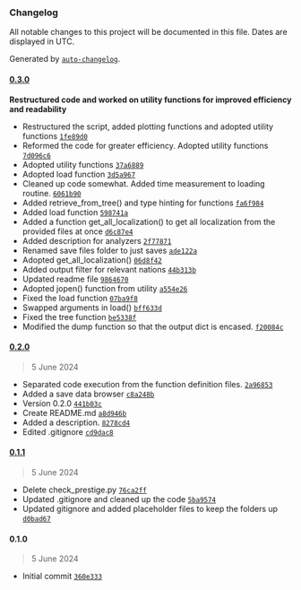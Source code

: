 ### Changelog

All notable changes to this project will be documented in this file. Dates are displayed in UTC.

Generated by [`auto-changelog`](https://github.com/CookPete/auto-changelog).

#### [0.3.0](https://github.com/OakenTrader/vic3_extractor2/compare/0.2.0...0.3.0)

**Restructured code and worked on utility functions for improved efficiency and readability**

- Restructured the script, added plotting functions and adopted utility functions [`1fe89d0`](https://github.com/OakenTrader/vic3_extractor2/commit/1fe89d0532e1753a14dd392c704806b550d4da1c)
- Reformed the code for greater efficiency. Adopted utility functions [`7d096c6`](https://github.com/OakenTrader/vic3_extractor2/commit/7d096c6f3b6452b19c634ec5c7dea1a136924eef)
- Adopted utility functions [`37a6889`](https://github.com/OakenTrader/vic3_extractor2/commit/37a68899f4dfb471941f4c986e316b17ced5443f)
- Adopted load function [`3d5a967`](https://github.com/OakenTrader/vic3_extractor2/commit/3d5a96720f534a490ed7f9138a6ba5edb7d7399e)
- Cleaned up code somewhat. Added time measurement to loading routine. [`6061b90`](https://github.com/OakenTrader/vic3_extractor2/commit/6061b90ad7b4921d46da2ccb408ffd2e07668a66)
- Added retrieve_from_tree() and type hinting for functions [`fa6f984`](https://github.com/OakenTrader/vic3_extractor2/commit/fa6f9842f2df4f93a598f95a99042ad379ca520b)
- Added load function [`598741a`](https://github.com/OakenTrader/vic3_extractor2/commit/598741a4056b87ac119fed1a6ac8974a8d12677b)
- Added a function get_all_localization() to get all localization from the provided files at once [`d6c87e4`](https://github.com/OakenTrader/vic3_extractor2/commit/d6c87e48dcf04c4bb1685ba8bf72b7a3764b947f)
- Added description for analyzers [`2f77871`](https://github.com/OakenTrader/vic3_extractor2/commit/2f778715be169e110d49e9ecaf79809e4f2988d0)
- Renamed save files folder to just saves [`ade122a`](https://github.com/OakenTrader/vic3_extractor2/commit/ade122a935b04e43a0e585932f8149439d6813b8)
- Adopted get_all_localization() [`06d8f42`](https://github.com/OakenTrader/vic3_extractor2/commit/06d8f422a9bf5115bf4b8c926e0b3282d7051727)
- Added output filter for relevant nations [`44b313b`](https://github.com/OakenTrader/vic3_extractor2/commit/44b313b90036449eb31ffc2caa11d41f699d84fa)
- Updated readme file [`9864670`](https://github.com/OakenTrader/vic3_extractor2/commit/98646700e7dee713cd10cca55194c6ecc4f9046e)
- Adopted jopen() function from utility [`a554e26`](https://github.com/OakenTrader/vic3_extractor2/commit/a554e26a15d382f7bf96d97bf046994e6893ff89)
- Fixed the load function [`07ba9f8`](https://github.com/OakenTrader/vic3_extractor2/commit/07ba9f8e14b88add6feec0bb2ad08c7cab1e2c92)
- Swapped arguments in load() [`bff633d`](https://github.com/OakenTrader/vic3_extractor2/commit/bff633d1cd8683d252104831e3a10de31deea6e1)
- Fixed the tree function [`be5338f`](https://github.com/OakenTrader/vic3_extractor2/commit/be5338fb71b5aebd6f7b905e8760bb16c71caadb)
- Modified the dump function so that the output dict is encased. [`f20084c`](https://github.com/OakenTrader/vic3_extractor2/commit/f20084c66de1faa2ae51408df5053c1cf13066ee)

#### [0.2.0](https://github.com/OakenTrader/vic3_extractor2/compare/0.1.1...0.2.0)

> 5 June 2024

- Separated code execution from the function definition files. [`2a96853`](https://github.com/OakenTrader/vic3_extractor2/commit/2a96853ce866f4a6ca2293966dd72ab5ef07c3b3)
- Added a save data browser [`c8a248b`](https://github.com/OakenTrader/vic3_extractor2/commit/c8a248b8e13476e18a00f4cc93afdc63612ee325)
- Version 0.2.0 [`441b03c`](https://github.com/OakenTrader/vic3_extractor2/commit/441b03c5d514050c4cb3c30e4cbdc919e151669f)
- Create README.md [`a8d946b`](https://github.com/OakenTrader/vic3_extractor2/commit/a8d946b5c7bae6a0f47b8ff6ec137caa73541978)
- Added a description. [`8278cd4`](https://github.com/OakenTrader/vic3_extractor2/commit/8278cd4db56b7b028324f83c89f88cd067206c7c)
- Edited .gitignore [`cd9dac8`](https://github.com/OakenTrader/vic3_extractor2/commit/cd9dac8a4f35b4a5ff12fd0fbc7816e11cd5294d)

#### [0.1.1](https://github.com/OakenTrader/vic3_extractor2/compare/0.1.0...0.1.1)

> 5 June 2024

- Delete check_prestige.py [`76ca2ff`](https://github.com/OakenTrader/vic3_extractor2/commit/76ca2ff581b3f2863c442d1e2dc46922062525e0)
- Updated .gitignore and cleaned up the code [`5ba9574`](https://github.com/OakenTrader/vic3_extractor2/commit/5ba95749f586a8ef4727280263a493151746c409)
- Updated gitignore and added placeholder files to keep the folders up [`d0bad67`](https://github.com/OakenTrader/vic3_extractor2/commit/d0bad6721950c2c4d249f85963b35af4c7bd255b)

#### 0.1.0

> 5 June 2024

- Initial commit [`360e333`](https://github.com/OakenTrader/vic3_extractor2/commit/360e3332bbf06f9276bf9756d0e6ab63462da893)
